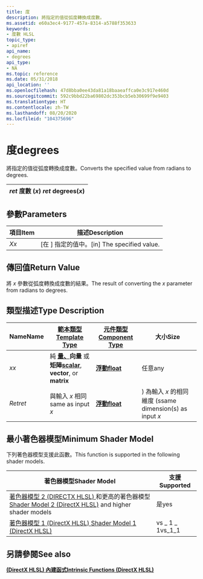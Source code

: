 ```yaml
---
title: 度
description: 將指定的值從弧度轉換成度數。
ms.assetid: e60a3ec4-9177-457a-8314-a5788f353633
keywords:
- 度數 HLSL
topic_type:
- apiref
api_name:
- degrees
api_type:
- NA
ms.topic: reference
ms.date: 05/31/2018
api_location: ''
ms.openlocfilehash: 47d8bba0ee43da81a18baaeaffca0e3c917e460d
ms.sourcegitcommit: 592c9bbd22ba69802dc353bcb5eb30699f9e9403
ms.translationtype: HT
ms.contentlocale: zh-TW
ms.lasthandoff: 08/20/2020
ms.locfileid: "104375696"
---
```

# <a name="degrees"></a><span data-ttu-id="ae9f6-104">度</span><span class="sxs-lookup"><span data-stu-id="ae9f6-104">degrees</span></span>

<span data-ttu-id="ae9f6-105">將指定的值從弧度轉換成度數。</span><span class="sxs-lookup"><span data-stu-id="ae9f6-105">Converts the specified value from radians to degrees.</span></span>



| <span data-ttu-id="ae9f6-106">*ret* 度數 (*x*) </span><span class="sxs-lookup"><span data-stu-id="ae9f6-106">*ret* degrees(*x*)</span></span> |
|--------------------|



 

## <a name="parameters"></a><span data-ttu-id="ae9f6-107">參數</span><span class="sxs-lookup"><span data-stu-id="ae9f6-107">Parameters</span></span>



| <span data-ttu-id="ae9f6-108">項目</span><span class="sxs-lookup"><span data-stu-id="ae9f6-108">Item</span></span>                                                   | <span data-ttu-id="ae9f6-109">描述</span><span class="sxs-lookup"><span data-stu-id="ae9f6-109">Description</span></span>                            |
|--------------------------------------------------------|----------------------------------------|
| <span data-ttu-id="ae9f6-110"><span id="x"></span><span id="X"></span>*X*</span><span class="sxs-lookup"><span data-stu-id="ae9f6-110"><span id="x"></span><span id="X"></span>*x*</span></span><br/> | <span data-ttu-id="ae9f6-111">\[在 \] 指定的值中。</span><span class="sxs-lookup"><span data-stu-id="ae9f6-111">\[in\] The specified value.</span></span><br/> |



 

## <a name="return-value"></a><span data-ttu-id="ae9f6-112">傳回值</span><span class="sxs-lookup"><span data-stu-id="ae9f6-112">Return Value</span></span>

<span data-ttu-id="ae9f6-113">將 *x* 參數從弧度轉換成度數的結果。</span><span class="sxs-lookup"><span data-stu-id="ae9f6-113">The result of converting the *x* parameter from radians to degrees.</span></span>

## <a name="type-description"></a><span data-ttu-id="ae9f6-114">類型描述</span><span class="sxs-lookup"><span data-stu-id="ae9f6-114">Type Description</span></span>



| <span data-ttu-id="ae9f6-115">Name</span><span class="sxs-lookup"><span data-stu-id="ae9f6-115">Name</span></span>  | [<span data-ttu-id="ae9f6-116">**範本類型**</span><span class="sxs-lookup"><span data-stu-id="ae9f6-116">**Template Type**</span></span>](dx-graphics-hlsl-intrinsic-functions.md)                                                  | [<span data-ttu-id="ae9f6-117">**元件類型**</span><span class="sxs-lookup"><span data-stu-id="ae9f6-117">**Component Type**</span></span>](dx-graphics-hlsl-intrinsic-functions.md) | <span data-ttu-id="ae9f6-118">大小</span><span class="sxs-lookup"><span data-stu-id="ae9f6-118">Size</span></span>                           |
|-------|----------------------------------------------------------------------------------------------------------------|----------------------------------------------------------------|--------------------------------|
| <span data-ttu-id="ae9f6-119">*x*</span><span class="sxs-lookup"><span data-stu-id="ae9f6-119">*x*</span></span>   | <span data-ttu-id="ae9f6-120">純 [**量、**](dx-graphics-hlsl-intrinsic-functions.md)**向量** 或 **矩陣**</span><span class="sxs-lookup"><span data-stu-id="ae9f6-120">[**scalar**](dx-graphics-hlsl-intrinsic-functions.md), **vector**, or **matrix**</span></span> | [<span data-ttu-id="ae9f6-121">**浮動**</span><span class="sxs-lookup"><span data-stu-id="ae9f6-121">**float**</span></span>](/windows/desktop/WinProg/windows-data-types)                        | <span data-ttu-id="ae9f6-122">任意</span><span class="sxs-lookup"><span data-stu-id="ae9f6-122">any</span></span>                            |
| <span data-ttu-id="ae9f6-123">*Ret*</span><span class="sxs-lookup"><span data-stu-id="ae9f6-123">*ret*</span></span> | <span data-ttu-id="ae9f6-124">與輸入 *x* 相同</span><span class="sxs-lookup"><span data-stu-id="ae9f6-124">same as input *x*</span></span>                                                                                              | [<span data-ttu-id="ae9f6-125">**浮動**</span><span class="sxs-lookup"><span data-stu-id="ae9f6-125">**float**</span></span>](/windows/desktop/WinProg/windows-data-types)                        | <span data-ttu-id="ae9f6-126">) 為輸入 *x* 的相同維度 (s</span><span class="sxs-lookup"><span data-stu-id="ae9f6-126">same dimension(s) as input *x*</span></span> |



 

## <a name="minimum-shader-model"></a><span data-ttu-id="ae9f6-127">最小著色器模型</span><span class="sxs-lookup"><span data-stu-id="ae9f6-127">Minimum Shader Model</span></span>

<span data-ttu-id="ae9f6-128">下列著色器模型支援此函數。</span><span class="sxs-lookup"><span data-stu-id="ae9f6-128">This function is supported in the following shader models.</span></span>



| <span data-ttu-id="ae9f6-129">著色器模型</span><span class="sxs-lookup"><span data-stu-id="ae9f6-129">Shader Model</span></span>                                                                       | <span data-ttu-id="ae9f6-130">支援</span><span class="sxs-lookup"><span data-stu-id="ae9f6-130">Supported</span></span> |
|------------------------------------------------------------------------------------|-----------|
| <span data-ttu-id="ae9f6-131">[著色器模型 2 (DIRECTX HLSL) ](dx-graphics-hlsl-sm2.md) 和更高的著色器模型</span><span class="sxs-lookup"><span data-stu-id="ae9f6-131">[Shader Model 2 (DirectX HLSL)](dx-graphics-hlsl-sm2.md) and higher shader models</span></span> | <span data-ttu-id="ae9f6-132">是</span><span class="sxs-lookup"><span data-stu-id="ae9f6-132">yes</span></span>       |
| [<span data-ttu-id="ae9f6-133">著色器模型 1 (DirectX HLSL) </span><span class="sxs-lookup"><span data-stu-id="ae9f6-133">Shader Model 1 (DirectX HLSL)</span></span>](dx-graphics-hlsl-sm1.md)                          | <span data-ttu-id="ae9f6-134">vs \_ 1 \_ 1</span><span class="sxs-lookup"><span data-stu-id="ae9f6-134">vs\_1\_1</span></span>  |



 

## <a name="see-also"></a><span data-ttu-id="ae9f6-135">另請參閱</span><span class="sxs-lookup"><span data-stu-id="ae9f6-135">See also</span></span>

<dl> <dt>

[<span data-ttu-id="ae9f6-136">**(DirectX HLSL) 內建函式**</span><span class="sxs-lookup"><span data-stu-id="ae9f6-136">**Intrinsic Functions (DirectX HLSL)**</span></span>](dx-graphics-hlsl-intrinsic-functions.md)
</dt> </dl>

 

